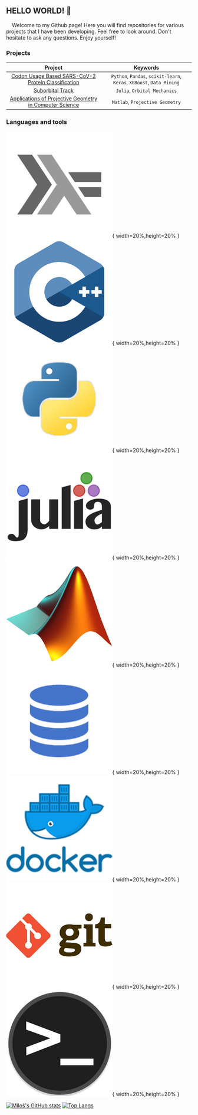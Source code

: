 ## HELLO WORLD! :penguin:

&nbsp;&nbsp;&nbsp;&nbsp;Welcome to my Github page!
Here you will find repositories for various projects that I have been developing.
Feel free to look around.
Don't hesitate to ask any questions.
Enjoy yourself!

### Projects

| Project | Keywords |
| :---------------------------------------------------: | :---------------------------------------------------: |
| [Codon Usage Based SARS-CoV-2 Protein Classification](https://github.com/1055I3/c0d0n_u5463-8453d_54r5-c0v-2_pr073in_c1455ific47i0n) | `Python`, `Pandas`, `scikit-learn`, `Keras`, `XGBoost`, `Data Mining` |
| [Suborbital Track](https://github.com/1055I3/5u80r8i741_7r4ck) | `Julia`, `Orbital Mechanics` |
| [Applications of Projective Geometry in Computer Science](https://github.com/1055I3/4pp1ic47i0n5_0f_pr0j3c7iv3_630m37ry_in_c0mpu73r_5ci3nc3) | `Matlab`, `Projective Geometry` |


### Languages and tools
![Haskell](https://raw.githubusercontent.com/github/explore/80688e429a7d4ef2fca1e82350fe8e3517d3494d/topics/haskell/haskell.png){ width=20%,height=20% }
![CPP](https://raw.githubusercontent.com/github/explore/80688e429a7d4ef2fca1e82350fe8e3517d3494d/topics/cpp/cpp.png){ width=20%,height=20% }
![Python](https://raw.githubusercontent.com/github/explore/80688e429a7d4ef2fca1e82350fe8e3517d3494d/topics/python/python.png){ width=20%,height=20% }
![Julia](https://raw.githubusercontent.com/github/explore/80688e429a7d4ef2fca1e82350fe8e3517d3494d/topics/julia/julia.png){ width=20%,height=20% }
![Matlab](https://raw.githubusercontent.com/github/explore/80688e429a7d4ef2fca1e82350fe8e3517d3494d/topics/matlab/matlab.png){ width=20%,height=20% }
![SQL](https://raw.githubusercontent.com/github/explore/80688e429a7d4ef2fca1e82350fe8e3517d3494d/topics/sql/sql.png){ width=20%,height=20% }
![Docker](https://raw.githubusercontent.com/github/explore/80688e429a7d4ef2fca1e82350fe8e3517d3494d/topics/docker/docker.png){ width=20%,height=20% }
![git](https://raw.githubusercontent.com/github/explore/80688e429a7d4ef2fca1e82350fe8e3517d3494d/topics/git/git.png){ width=20%,height=20% }
![terminal](https://raw.githubusercontent.com/github/explore/80688e429a7d4ef2fca1e82350fe8e3517d3494d/topics/terminal/terminal.png){ width=20%,height=20% }


[![Miloš's GitHub stats](https://github-readme-stats.vercel.app/api?username=1055I3&show_icons=true&count_private=true&theme=darcula&hide_border=true&hide=issues,contribs&bg_color=00000000)](https://github.com/anuraghazra/github-readme-stats)
[![Top Langs](https://github-readme-stats.vercel.app/api/top-langs/?username=1055I3&hide_border=true&theme=darcula&layout=compact&bg_color=00000000&langs_count=6&hide=jupyter%20notebook,tex,css,php)](https://github.com/anuraghazra/github-readme-stats)


<!--
**1055I3/1055I3** is a ✨ _special_ ✨ repository because its `README.md` (this file) appears on your GitHub profile.

Here are some ideas to get you started:

- 🔭 I’m currently working on ...
- 🌱 I’m currently learning ...
- 👯 I’m looking to collaborate on ...
- 🤔 I’m looking for help with ...
- 💬 Ask me about ...
- 📫 How to reach me: ...
- 😄 Pronouns: ...
- ⚡ Fun fact: ...
-->
